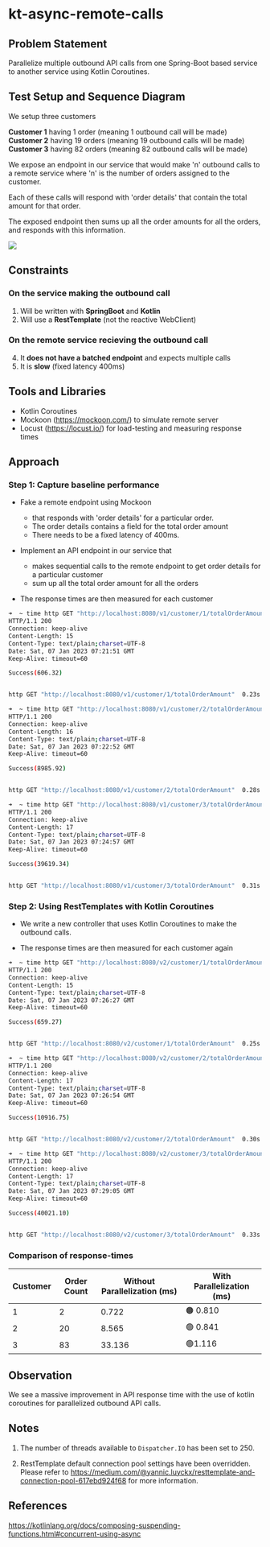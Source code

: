 # kt-async-remote-calls

## Problem Statement
Parallelize multiple outbound API calls from one Spring-Boot based service to another service using Kotlin Coroutines.

## Test Setup and Sequence Diagram

We setup three customers

**Customer 1** having 1 order (meaning 1 outbound call will be made)   
**Customer 2** having 19 orders  (meaning 19 outbound calls will be made)  
**Customer 3** having 82 orders (meaning 82 outbound calls will be made)

We expose an endpoint in our service that would make 'n' outbound calls to a remote service where 'n' is the number of orders assigned to the customer. 

Each of these calls will respond with 'order details' that contain the total amount for that order. 

The exposed endpoint then sums up all the order amounts for all the orders, and responds with this information.

<!--
```
@startuml firstDiagram

@startuml
actor       "User"            as 1
entity      "Buyer Service"   as 2
entity      "Order Service"   as 3
1 -> 2 : Get sum of all order prices
2 -> 3 : GET /order/1/details
2 -> 3 : GET /order/2/details
2 -> 3 : GET /order/3/details
2 -> 3 : GET /order/4/details
2 -> 2 : Calculate total order price
2 -> 1 : Sum of all order prices
@enduml
		
@enduml
```
-->

![](https://www.planttext.com/api/plantuml/svg/VT2z2i8m58RXFLVnqLrAKYS7AOeuEbGlu90UeP0safm8lNlxjnIrsGxlCtoaZ491KkiKMV41yyiUaKEs7A08hRYJHlebdrBF0HM7TsCvcubParkelqYXD7P761nmPK5CBVmJv1pyf5zXi56P4HKZkjoHJodNUSr2ZVjTpMOjDkj-NSTnPt8sEHA6UA7LkXdf0LL_rfVSrSD_VW00)


## Constraints

### On the service making the outbound call

1. Will be written with **SpringBoot** and **Kotlin**
2. Will use a **RestTemplate** (not the reactive WebClient)

### On the remote service recieving the outbound call
4. It **does not have a batched endpoint** and expects multiple calls
5. It is **slow** (fixed latency 400ms)

## Tools and Libraries

- Kotlin Coroutines 
- Mockoon (https://mockoon.com/) to simulate remote server
- Locust (https://locust.io/) for load-testing and measuring response times

## Approach

### Step 1: Capture baseline performance
- Fake a remote endpoint using Mockoon 
  - that responds with 'order details' for a particular order. 
  - The order details contains a field for the total order amount
  - There needs to be a fixed latency of 400ms.

- Implement an API endpoint in our service that 
  - makes sequential calls to the remote endpoint to get order details for a particular customer 
  - sum up all the total order amount for all the orders

- The response times are then measured for each customer

```sh
➜  ~ time http GET "http://localhost:8080/v1/customer/1/totalOrderAmount"
HTTP/1.1 200
Connection: keep-alive
Content-Length: 15
Content-Type: text/plain;charset=UTF-8
Date: Sat, 07 Jan 2023 07:21:51 GMT
Keep-Alive: timeout=60

Success(606.32)


http GET "http://localhost:8080/v1/customer/1/totalOrderAmount"  0.23s user 0.07s system 41% cpu 0.722 total

➜  ~ time http GET "http://localhost:8080/v1/customer/2/totalOrderAmount"
HTTP/1.1 200
Connection: keep-alive
Content-Length: 16
Content-Type: text/plain;charset=UTF-8
Date: Sat, 07 Jan 2023 07:22:52 GMT
Keep-Alive: timeout=60

Success(8985.92)


http GET "http://localhost:8080/v1/customer/2/totalOrderAmount"  0.28s user 0.08s system 4% cpu 8.565 total

➜  ~ time http GET "http://localhost:8080/v1/customer/3/totalOrderAmount"
HTTP/1.1 200
Connection: keep-alive
Content-Length: 17
Content-Type: text/plain;charset=UTF-8
Date: Sat, 07 Jan 2023 07:24:57 GMT
Keep-Alive: timeout=60

Success(39619.34)


http GET "http://localhost:8080/v1/customer/3/totalOrderAmount"  0.31s user 0.12s system 1% cpu 33.136 total
```

### Step 2: Using RestTemplates with Kotlin Coroutines

- We write a new controller that uses Kotlin Coroutines to make the outbound calls.

- The response times are then measured for each customer again

```sh
➜  ~ time http GET "http://localhost:8080/v2/customer/1/totalOrderAmount"
HTTP/1.1 200
Connection: keep-alive
Content-Length: 15
Content-Type: text/plain;charset=UTF-8
Date: Sat, 07 Jan 2023 07:26:27 GMT
Keep-Alive: timeout=60

Success(659.27)


http GET "http://localhost:8080/v2/customer/1/totalOrderAmount"  0.25s user 0.07s system 39% cpu 0.810 total

➜  ~ time http GET "http://localhost:8080/v2/customer/2/totalOrderAmount"
HTTP/1.1 200
Connection: keep-alive
Content-Length: 17
Content-Type: text/plain;charset=UTF-8
Date: Sat, 07 Jan 2023 07:26:54 GMT
Keep-Alive: timeout=60

Success(10916.75)


http GET "http://localhost:8080/v2/customer/2/totalOrderAmount"  0.30s user 0.09s system 46% cpu 0.841 total

➜  ~ time http GET "http://localhost:8080/v2/customer/3/totalOrderAmount"
HTTP/1.1 200
Connection: keep-alive
Content-Length: 17
Content-Type: text/plain;charset=UTF-8
Date: Sat, 07 Jan 2023 07:29:05 GMT
Keep-Alive: timeout=60

Success(40021.10)


http GET "http://localhost:8080/v2/customer/3/totalOrderAmount"  0.33s user 0.12s system 40% cpu 1.116 total
```

### Comparison of response-times

| Customer | Order Count | Without Parallelization (ms) | With Parallelization (ms) |
|----------|-------------|------------------------------|---------------------------|
| 1        | 2           | 0.722                        | :orange_circle: 0.810     |
| 2        | 20          | 8.565                        | :green_circle: 0.841      | 
 | 3        | 83          | 33.136                      | :green_circle:1.116       |


## Observation 

We see a massive improvement in API response time with the use of kotlin coroutines for parallelized outbound API calls. 

## Notes

1. The number of threads available to `Dispatcher.IO` has been set to 250.

2. RestTemplate default connection pool settings have been overridden. Please refer to https://medium.com/@yannic.luyckx/resttemplate-and-connection-pool-617ebd924f68 for more information.

## References

https://kotlinlang.org/docs/composing-suspending-functions.html#concurrent-using-async

